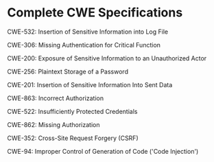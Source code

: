 

# Complete CWE Specifications

CWE-532: Insertion of Sensitive Information into Log File

CWE-306: Missing Authentication for Critical Function

CWE-200: Exposure of Sensitive Information to an Unauthorized Actor

CWE-256: Plaintext Storage of a Password

CWE-201: Insertion of Sensitive Information Into Sent Data

CWE-863: Incorrect Authorization

CWE-522: Insufficiently Protected Credentials

CWE-862: Missing Authorization

CWE-352: Cross-Site Request Forgery (CSRF)

CWE-94: Improper Control of Generation of Code ('Code Injection')